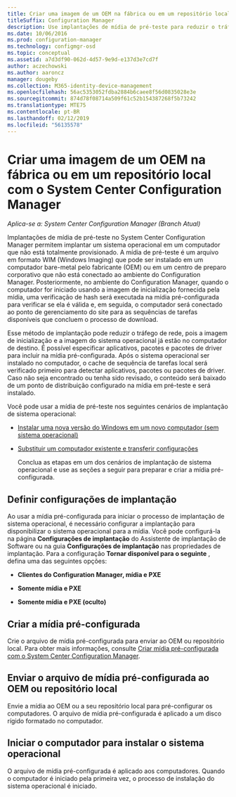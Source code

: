 ```yaml
---
title: Criar uma imagem de um OEM na fábrica ou em um repositório local
titleSuffix: Configuration Manager
description: Use implantações de mídia de pré-teste para reduzir o tráfego de rede ao implantar um sistema operacional em um computador que não está totalmente provisionado.
ms.date: 10/06/2016
ms.prod: configuration-manager
ms.technology: configmgr-osd
ms.topic: conceptual
ms.assetid: a7d3df90-062d-4d57-9e9d-e137d3e7cd7f
author: aczechowski
ms.author: aaroncz
manager: dougeby
ms.collection: M365-identity-device-management
ms.openlocfilehash: 56ac5353052fdba2884b6caee8f56d0835028e3e
ms.sourcegitcommit: 874d78f08714a509f61c52b154387268f5b73242
ms.translationtype: MTE75
ms.contentlocale: pt-BR
ms.lasthandoff: 02/12/2019
ms.locfileid: "56135578"
---
```

# <a name="create-an-image-for-an-oem-in-factory-or-a-local-depot-with-system-center-configuration-manager"></a>Criar uma imagem de um OEM na fábrica ou em um repositório local com o System Center Configuration Manager

*Aplica-se a: System Center Configuration Manager (Branch Atual)*

Implantações de mídia de pré-teste no System Center Configuration Manager permitem implantar um sistema operacional em um computador que não está totalmente provisionado. A mídia de pré-teste é um arquivo em formato WIM (Windows Imaging) que pode ser instalado em um computador bare-metal pelo fabricante (OEM) ou em um centro de preparo corporativo que não está conectado ao ambiente do Configuration Manager. Posteriormente, no ambiente do Configuration Manager, quando o computador for iniciado usando a imagem de inicialização fornecida pela mídia, uma verificação de hash será executada na mídia pré-configurada para verificar se ela é válida e, em seguida, o computador será conectado ao ponto de gerenciamento do site para as sequências de tarefas disponíveis que concluem o processo de download.


Esse método de implantação pode reduzir o tráfego de rede, pois a imagem de inicialização e a imagem do sistema operacional já estão no computador de destino. É possível especificar aplicativos, pacotes e pacotes de driver para incluir na mídia pré-configurada. Após o sistema operacional ser instalado no computador, o cache de sequência de tarefas local será verificado primeiro para detectar aplicativos, pacotes ou pacotes de driver. Caso não seja encontrado ou tenha sido revisado, o conteúdo será baixado de um ponto de distribuição configurado na mídia em pré-teste e será instalado.  

 Você pode usar a mídia de pré-teste nos seguintes cenários de implantação de sistema operacional:  

- [Instalar uma nova versão do Windows em um novo computador (sem sistema operacional)](install-new-windows-version-new-computer-bare-metal.md)  

- [Substituir um computador existente e transferir configurações](replace-an-existing-computer-and-transfer-settings.md)  

  Conclua as etapas em um dos cenários de implantação de sistema operacional e use as seções a seguir para preparar e criar a mídia pré-configurada.  

## <a name="configure-deployment-settings"></a>Definir configurações de implantação  
 Ao usar a mídia pré-configurada para iniciar o processo de implantação de sistema operacional, é necessário configurar a implantação para disponibilizar o sistema operacional para a mídia. Você pode configurá-la na página **Configurações de implantação** do Assistente de implantação de Software ou na guia **Configurações de implantação** nas propriedades de implantação.  Para a configuração **Tornar disponível para o seguinte** , defina uma das seguintes opções:  

-   **Clientes do Configuration Manager, mídia e PXE**  

-   **Somente mídia e PXE**  

-   **Somente mídia e PXE (oculto)**  

## <a name="create-the-prestaged-media"></a>Criar a mídia pré-configurada  
 Crie o arquivo de mídia pré-configurada para enviar ao OEM ou repositório local. Para obter mais informações, consulte [Criar mídia pré-configurada com o System Center Configuration Manager](create-prestaged-media.md).  

## <a name="send-the-prestaged-media-file-to-the-oem-or-local-depot"></a>Enviar o arquivo de mídia pré-configurada ao OEM ou repositório local  
 Envie a mídia ao OEM ou a seu repositório local para pré-configurar os computadores. O arquivo de mídia pré-configurada é aplicado a um disco rígido formatado no computador.  

## <a name="start-the-computer-to-install-the-operating-system"></a>Iniciar o computador para instalar o sistema operacional  
 O arquivo de mídia pré-configurada é aplicado aos computadores. Quando o computador é iniciado pela primeira vez, o processo de instalação do sistema operacional é iniciado.  
